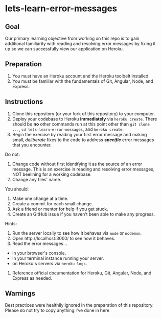# lets-learn-error-messages

## Goal

Our primary learning objective from working on this repo is to gain additional familiarity with reading and resolving error messages by fixing it up so we can successfully view our application on Heroku.

## Preparation

1. You must have an Heroku account and the Heroku toolbelt installed.
1. You must be familiar with the fundamentals of Git, Angular, Node, and Express. 

## Instructions

1. Clone this repository (or your fork of this repository) to your computer.
1. Deploy your codebase to Heroku **immediately** via `heroku create`. There should be **no** other commands run at this point other than `git clone ...`, `cd lets-learn-error-messages`, and `heroku create`.
1. Begin the exercise by reading your first error message and making small, *deliberate* fixes to the code to address ***specific*** error messages that you encounter.

Do not:

1. Change code without first identifying it as the source of an error message. This is an exercise in reading and resolving error messages, NOT beelining for a working codebase.
1. Change any files' name.

You should:

1. Make one change at a time.
1. Create a commit for each small change.
1. Ask a friend or mentor for help if you get stuck.
1. Create an GitHub issue if you haven't been able to make any progress.

Hints:

1. Run the server locally to see how it behaves via `node` or `nodemon`.
1. Open http://localhost:3000/ to see how it behaves.
1. Read the error messages...
  * in your browser's console.
  * in your terminal instance running your server.
  * on Heroku's servers via `heroku logs`.
1. Reference official documentation for Heroku, Git, Angular, Node, and Express as needed.

## Warnings

Best practices were healthily ignored in the preparation of this repository. Please do not try to copy anything I've done in here. 
